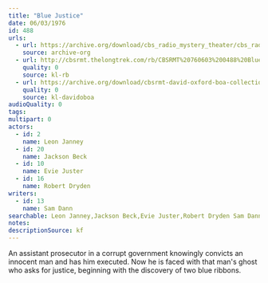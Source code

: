 ```yaml
---
title: "Blue Justice"
date: 06/03/1976
id: 488
urls: 
  - url: https://archive.org/download/cbs_radio_mystery_theater/cbs_radio_mystery_theater-0451-0500.zip/cbs_radio_mystery_theater-0451-0500%2Fcbsrmt_0488_blue_justice.mp3
    source: archive-org
  - url: http://cbsrmt.thelongtrek.com/rb/CBSRMT%20760603%200488%20Blue%20Justice_wbbm_rb.mp3
    quality: 0
    source: kl-rb
  - url: https://archive.org/download/cbsrmt-david-oxford-boa-collection/CBSRMT-760603-0488-Blue-Justice-(128-48)_WBBM-JE-{BoA}.mp3
    quality: 0
    source: kl-davidoboa
audioQuality: 0
tags: 
multipart: 0
actors:  
  - id: 2
    name: Leon Janney  
  - id: 20
    name: Jackson Beck  
  - id: 10
    name: Evie Juster  
  - id: 16
    name: Robert Dryden
writers:  
  - id: 13
    name: Sam Dann
searchable: Leon Janney,Jackson Beck,Evie Juster,Robert Dryden Sam Dann
notes: 
descriptionSource: kf
---
```

An assistant prosecutor in a corrupt government knowingly convicts an innocent man and has him executed. Now he is faced with that man's ghost who asks for justice, beginning with the discovery of two blue ribbons.